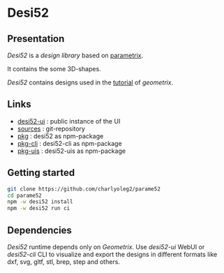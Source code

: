 Desi52
======


Presentation
------------

*Desi52* is a *design library* based on [parametrix](https://charlyoleg2.github.io/parametrix/).

It contains the some 3D-shapes.

*Desi52* contains designs used in the [tutorial](https://charlyoleg2.github.io/parametrix/docs/geom_tutorial) of *geometrix*.


Links
-----

- [desi52-ui](https://charlyoleg2.github.io/parame52/) : public instance of the UI
- [sources](https://github.com/charlyoleg2/parame52) : git-repository
- [pkg](https://www.npmjs.com/package/desi52) : desi52 as npm-package
- [pkg-cli](https://www.npmjs.com/package/desi52-cli) : desi52-cli as npm-package
- [pkg-uis](https://www.npmjs.com/package/desi52-uis) : desi52-uis as npm-package


Getting started
---------------

```bash
git clone https://github.com/charlyoleg2/parame52
cd parame52
npm -w desi52 install
npm -w desi52 run ci
```

Dependencies
------------

*Desi52* runtime depends only on *Geometrix*. Use *desi52-ui* WebUI or *desi52-cli* CLI to visualize and export the designs in different formats like dxf, svg, gltf, stl, brep, step and others.

